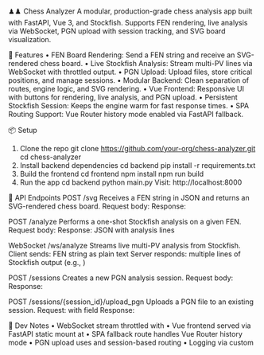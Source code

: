 ♟♟️ Chess Analyzer
A modular, production-grade chess analysis app built with FastAPI, Vue 3, and Stockfish. Supports FEN rendering, live analysis via WebSocket, PGN upload with session tracking, and SVG board visualization.

🚀 Features
• 	FEN Board Rendering: Send a FEN string and receive an SVG-rendered chess board.
• 	Live Stockfish Analysis: Stream multi-PV lines via WebSocket with throttled output.
• 	PGN Upload: Upload  files, store critical positions, and manage sessions.
• 	Modular Backend: Clean separation of routes, engine logic, and SVG rendering.
• 	Vue Frontend: Responsive UI with buttons for rendering, live analysis, and PGN upload.
• 	Persistent Stockfish Session: Keeps the engine warm for fast response times.
• 	SPA Routing Support: Vue Router history mode enabled via FastAPI fallback.


📦 Setup
1. Clone the repo
git clone https://github.com/your-org/chess-analyzer.git
cd chess-analyzer
2. Install backend dependencies
cd backend
pip install -r requirements.txt
3. Build the frontend
cd frontend
npm install
npm run build
4. Run the app
cd backend
python main.py
Visit: http://localhost:8000



🔌 API Endpoints
POST /svg
Receives a FEN string in JSON and returns an SVG-rendered chess board.
Request body: 
Response: 

POST /analyze
Performs a one-shot Stockfish analysis on a given FEN.
Request body: 
Response: JSON with analysis lines

WebSocket /ws/analyze
Streams live multi-PV analysis from Stockfish.
Client sends: FEN string as plain text
Server responds: multiple lines of Stockfish output (e.g., )

POST /sessions
Creates a new PGN analysis session.
Request body: 
Response: 

POST /sessions/{session_id}/upload_pgn
Uploads a PGN file to an existing session.
Request:  with  field
Response: 


🧠 Dev Notes
• 	WebSocket stream throttled with 
• 	Vue frontend served via FastAPI static mount at 
• 	SPA fallback route handles Vue Router history mode
• 	PGN upload uses  and session-based routing
• 	Logging via custom 
